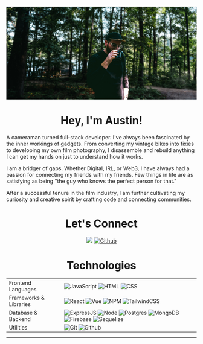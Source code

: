 <p align="center">
<img src="images/austin-camping.png" alt="austin-camping" align="center">
</p>

<h1 align="center">Hey, I'm Austin!</h1>

A cameraman turned full-stack developer. I've always been fascinated by the
inner workings of gadgets. From converting my vintage bikes into fixies to
developing my own film photography, I disassemble and rebuild anything I can get
my hands on just to understand how it works.

I am a bridger of gaps. Whether Digital, IRL, or Web3, I have always had a
passion for connecting my friends with my friends. Few things in life are as
satisfying as being "the guy who knows the perfect person for that."

After a successful tenure in the film industry, I am further cultivating my
curiosity and creative spirit by crafting code and connecting communities.

<h1 align="center">Let's Connect</h1>
<p align="center">
<a href="https://www.linkedin.com/in/austinrt/" target="_blank"><img src="https://img.shields.io/badge/LinkedIn-%230077B5.svg?&logo=linkedin&logoColor=white" /></a>
<a href="https://www.github.com/austin-rt/" target="_blank"> <img alt="Github" src="https://img.shields.io/badge/GitHub-%2320232a.svg?&logo=github&logoColor=white" /></a>
</p>

<h1 align="center">Technologies</h1>

<table>
  <tbody>
    <tr>
      <td>Frontend Languages</td>
      <td>
        <img alt="JavaScript" src="https://img.shields.io/badge/JavaScript%20-%24722331.svg?&&logo=javascript&logoColor=%23F7DF1E" />
        <img alt="HTML" src="https://img.shields.io/badge/HTML5%20-%23E34F26.svg?&&logo=html5&logoColor=white" />
        <img alt="CSS" src="https://img.shields.io/badge/CSS3%20-%231572B6.svg?&&logo=css3&logoColor=white" />
      </td>
    </tr>
    <tr>
      <td>Frameworks & Libraries</td>
      <td>
        <img alt="React" src="https://img.shields.io/badge/React.js%20-%2320232a.svg?&&logo=react&logoColor=%2361DAFB" />
        <img alt="Vue" src="https://img.shields.io/badge/Vue.js%20-%2320232a.svg?&&logo=vue.js&logoColor=%4FC08D" />
        <img alt="NPM" src="https://img.shields.io/badge/npm-%23000000.svg?&logo=npm&logoColor=white" />
        <img alt="TailwindCSS" src="https://img.shields.io/badge/tailwindcss-%23000000.svg?&logo=tailwindcss&logoColor=%38BDf8" />
      </td>
    </tr>
      <td>Database & Backend</td>
      <td>
        <img alt="ExpressJS" src="https://img.shields.io/badge/Express.js-%23404d59.svg?&logo=express&logoColor=%2361DAFB"/>
        <img alt="Node" src="https://img.shields.io/badge/Node.js-%2320232a.svg?&logo=node.js&logoColor=%339933"/>
        <img alt="Postgres" src="https://img.shields.io/badge/Postgres-%23316192.svg?&logo=postgresql&logoColor=white">
        <img alt="MongoDB" src="https://img.shields.io/badge/MongoDB-%2320232a.svg?&logo=mongodb&logoColor=%47A248">
        <img alt="Firebase" src="https://img.shields.io/badge/Firebase-%2320232a.svg?&logo=firebase&logoColor=%FFCA2E">
        <img alt="Sequelize" src="https://img.shields.io/badge/Sequelize-%23404d59.svg?&logo=sequelize&logoColor=%52B0E7">
      </td>
    </tr>
    <tr>
      <td>Utilities</td>
      <td>
        <img alt="Git" src="https://img.shields.io/badge/Git-F05032?&logo=git&logoColor=white" />
        <img alt="Github" src="https://img.shields.io/badge/GitHub-%2320232a.svg?&logo=github&logoColor=white" />
      </td>
    </tr>
  </tbody>
</table>

<hr />
<br />

<!-- ![Austin's GitHub stats](https://github-readme-stats.vercel.app/api?username=austin-rt&show_icons=true&theme=dark) -->
